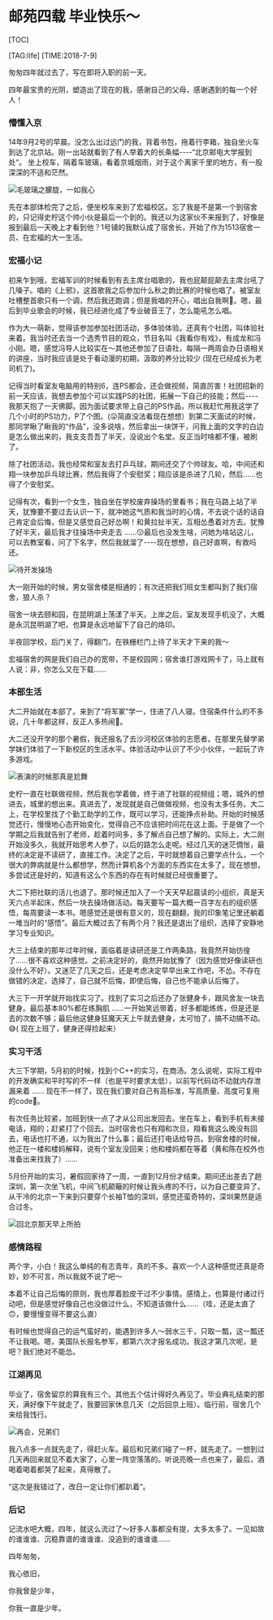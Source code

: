 # 邮苑四载 毕业快乐～

[TOC]

[TAG:life]
[TIME:2018-7-9]

匆匆四年就过去了，写在即将入职的前一天。

四年最宝贵的光阴，塑造出了现在的我，感谢自己的父母，感谢遇到的每一个好人！



### 懵懂入京

14年9月2号的早晨。没怎么出过远门的我，背着书包，拖着行李箱，独自坐火车到达了北京站。刚一出站就看到了有人举着大的长条幅----“北京邮电大学报到处“。 坐上校车，隔着车玻璃，看着京城烟雨，对于这个离家千里的地方，有一股深深的不适和茫然。

![毛玻璃之朦胧，一如我心](2018-graduation/1.webp)

先在本部体检完了之后，便坐校车来到了宏福校区。忘了我是不是第一个到宿舍的，只记得史柠这个帅小伙是最后一个到的。我还以为这家伙不来报到了，好像是报到最后一天晚上才看到他？1号铺的我默认成了宿舍长，开始了作为1513宿舍一员、在宏福的大一生活。

### 宏福小记

初来乍到哦，宏福军训的时候看到有去主席台唱歌的，我也屁颠屁颠去主席台吼了几嗓子。唱的《上邪》，这首歌我之后参加什么秋之韵比赛的时候也唱了。被室友吐槽整首歌只有一个调，然后我还跑调；但是我唱的开心，唱出自我啊🤣。嗯，最后到毕业歌会的时候，我已经进化成了专业破音王了，怎么能吼怎么唱。

作为大一萌新，觉得该参加参加社团活动，多体验体验。还真有个社团，叫体验社来着。我当时还去当一个选秀节目的观众，节目名叫《我看你有戏》，有成龙和冯小刚。嗯，感觉冯导人比较实在～其他还参加了日语社，每隔一两周会办日语相关的讲座，当时我应该是处于看动漫的初期，汲取的养分比较少 (现在已经成长为老司机了)。

记得当时看室友电脑用的特别6，连PS都会，还会做视频，简直厉害！社团招新的前一天应该，我想去参加个可以实践PS的社团，拓展一下自己的技能；然后----我那天抱了一天佛脚。因为面试要求带上自己的PS作品，所以我赶忙用我这学了几个小时的PS功力，P了个图。(😛简直没法看现在想想）到第二天面试的时候，那同学瞅了瞅我的“作品”，没多说啥，然后拿出一块饼干，问我上面的文字的白边是怎么做出来的，我支支吾吾了半天，没说出个名堂。反正当时啥都不懂，被刷了。

除了社团活动，我也经常和室友去打乒乓球，期间还交了个帅球友。哈，中间还和翔一块参加乒乓球比赛，然后我得了个安慰奖；翔应该是杀进了几轮，然后……也得了个安慰奖。

记得有次，看到一个女生，独自坐在学校废弃操场的里看书；我在马路上站了半天，犹豫要不要过去认识一下，就冲她这气质和我当时的心情，不去说个话的话自己肯定会后悔，但是又感觉自己好怂啊！和黄拉扯半天，互相怂恿着对方去。犹豫了好半天，最后我才往操场中央走去 ……😗最后也没发生啥，问她为啥站这儿，可以去教室看，问了下名字，然后我就溜了----现在想想，自己好直啊，有救吗还。

![待开发操场](2018-graduation/2.webp)



大一刚开始的时候，男女宿舍楼是相通的；有次还把我们班女生都叫到了我们宿舍，狼人杀？

宿舍一块去颐和园，在昆明湖上荡漾了半天。上岸之后，室友发现手机没了，大概是永沉昆明湖了吧，也算是永远地留下了自己的烙印。

半夜回学校，后门关了，得翻门，在铁栅栏门上待了半天才下来的我～

宏福宿舍的网是我们自己办的宽带，不是校园网；宿舍谁打游戏网卡了，马上就有人说：非，你怎么又在下载……

### 本部生活

大二开始就在本部了。来到了“将军冢”学一，住进了八人寝。住宿条件什么的不多说，几十年都这样，反正人多热闹🙂。

大二还没开学的那个暑假，我还报名了去沙河校区体验的志愿者。在那里先替学弟学妹们体验了一下新校区的生活水平。体验活动中认识了不少小伙伴，一起玩了许多游戏。

![表演的时候那真是尬舞](2018-graduation/3.webp)


史柠一直在社联做视频，然后我也学着做，终于进了社联的视频组；嗯，城外的想进去，城里的想出来。真进去了，发现就是自己做做视频，也没有太多任务。大二上，在学校里找了个勤工助学的工作，既可以学习，还能挣点补助。开始的时候感觉还行，慢慢地心态开始变化，觉得自己不应该把时间花在这上面。于是做了一个学期之后我就告别了老师，趁着时间多，多了解点自己想了解的。实际上，大二刚开始没多久，我就开始思考人参了，以后的路怎么走呢。经过几天的迷茫惆怅，最终的决定是不读研了，直接工作。决定了之后，平时就想着自己要学点什么，一个很大的弊病就是什么都想学，然而计算机各个方面的东西实在太多了。现在想想，多尝试还是好的，知道有这么个东西的存在有时候就已经很重要了。

大二下把社联的活儿也退了。那时候还加入了一个天天早起晨读的小组织，真是天天六点半起床，然后一块去操场做活动。每天要写一篇大概一百字左右的组织感悟，每周要读一本书。嗯感觉还是很有意义的，现在翻翻，我的印象笔记里还躺着一堆当时的“感悟”。最后大概过去了有两个月？我还是退出了组织，选择了安静地学习专业知识。

大三上结束的那年过年时候，面临着是读研还是工作两条路，我竟然开始彷徨了……很不喜欢这种感觉。之前决定好的，竟然开始犹豫了（因为感觉好像读研也没什么不好）。又迷茫了几天之后，还是考虑决定早早出来工作吧，不怂。不存在做错的决定，选择了，自己就不后悔，即使后悔，自己也不能承认后悔了。

大三下一开学就开始找实习了。找到了实习之后还办了张健身卡，跟风舍友一块去健身。最后基本80%都在练胸肌 ……一开始笑远带着，好多都能练练，但是还是去的次数不够；最后他这健身狂魔天天上午就去健身，太可怕了，搞不动搞不动。😅( 现在上班了，健身还得捡起来）

### 实习干活

大三下学期，5月初的时候，找到个C++的实习，在商汤。怎么说呢，实际工程中的开发确实和平时写的不一样（也是平时要求太低），以前写代码动不动就内存泄漏来着 …… 现在不一样了，现在我们要对自己有高标准，写高质量、高度可复用的code🧐。

有次任务比较紧，加班到快一点了才从公司出发回去。坐在车上，看到手机有未接电话，翔的；赶紧打了个回去。当时宿舍也只有翔和次旦，翔看我这么晚没有回去，电话也打不通，以为我出了什么事；最后还打电话给导员。到宿舍楼的时候，他正在一楼和楼妈解释，说有个室友没回来；他和楼妈都在等着（黄和陈在校外也准备出来找我了）……

5月份开始的实习，暑假回家待了一周，一直到12月份才结束。期间还出差去了趟深圳，第一次坐飞机，中间飞机颠簸的时候让我头疼的不行，以为自己要变异了。从干冷的北京一下来到只要穿个长袖T恤的深圳，感觉还蛮奇特的，深圳果然是适合过冬。

![回北京那天早上所拍](2018-graduation/4.webp)



### 感情路程

两个字，小白！我这么单纯的有志青年，真的不多。喜欢一个人这种感觉还真是奇妙，妙不可言，所以我就不说了吧～

本着不让自己后悔的原则，我也厚着脸皮干过不少事情。感情上，也算是付诸过行动吧，但是感觉好像自己也没做过什么，不知道该做什么……（哇，还是太直了🙃，要慢慢变得不要这么直）

有时候也觉得自己的运气蛮好的，能遇到许多人～弱水三千，只取一瓢，这一瓢还不让我喝。嗯，美国队长报名参军，都第六次才报名成功。我这才第几次呢，是吧？我们绝对不能怂。

### 江湖再见

毕业了，宿舍留京的算我有三个。其他五个估计得好久再见了。毕业典礼结束的那天，满好像下午就走了，我要回家休息几天（之后回京上班）。临行前，宿舍几个来给我饯行。

![再会，兄弟们](2018-graduation/5.webp)


我八点多一点就先走了，得赶火车。最后和兄弟们碰了一杯，就先走了。一想到过几天再回来就见不着大家了，心里一阵空落落的。听说亮晚一点也来了，最后，酒喝着喝着都哭了起来，真得散了。

“这次是我错过了，改日一定让你们都趴着“。

### 后记

记流水吧大概，四年，就这么流过了～好多人事都没有提，太多太多了。一见如故的谁谁谁、沉稳靠谱的谁谁谁、没追到的谁谁谁……



四年匆匆，

我心依旧，

你我曾是少年，

你我一直是少年。